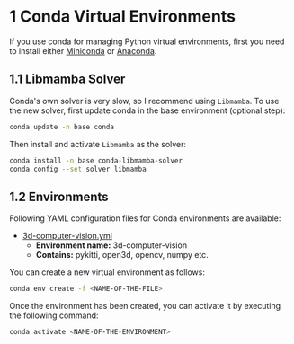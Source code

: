 # 1 Conda Virtual Environments

If you use conda for managing Python virtual environments, first you need to install either [Miniconda](https://docs.conda.io/projects/miniconda/en/latest/) or [Anaconda](https://docs.anaconda.com/free/anaconda/install/index.html).

## 1.1 Libmamba Solver

Conda's own solver is very slow, so I recommend using `Libmamba`. To use the new solver, first update conda in the base environment (optional step):

```bash
conda update -n base conda
```

Then install and activate `Libmamba` as the solver:

```bash
conda install -n base conda-libmamba-solver
conda config --set solver libmamba
```

## 1.2 Environments

Following YAML configuration files for Conda environments are available:

* [3d-computer-vision.yml](./3d-computer-vision.yml)
  * **Environment name:** 3d-computer-vision
  * **Contains:** pykitti, open3d, opencv, numpy etc.

You can create a new virtual environment as follows:

```bash
conda env create -f <NAME-OF-THE-FILE>
```

Once the environment has been created, you can activate it by executing the following command:

```bash
conda activate <NAME-OF-THE-ENVIRONMENT>
```

